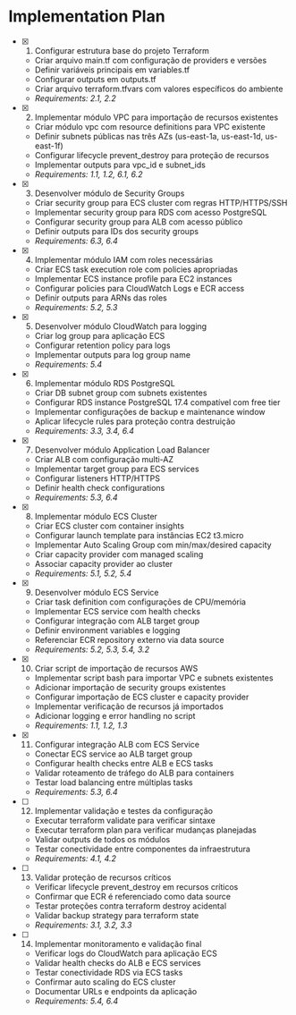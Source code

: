 # Implementation Plan

- [x] 1. Configurar estrutura base do projeto Terraform
  - Criar arquivo main.tf com configuração de providers e versões
  - Definir variáveis principais em variables.tf
  - Configurar outputs em outputs.tf
  - Criar arquivo terraform.tfvars com valores específicos do ambiente
  - _Requirements: 2.1, 2.2_

- [x] 2. Implementar módulo VPC para importação de recursos existentes
  - Criar módulo vpc com resource definitions para VPC existente
  - Definir subnets públicas nas três AZs (us-east-1a, us-east-1d, us-east-1f)
  - Configurar lifecycle prevent_destroy para proteção de recursos
  - Implementar outputs para vpc_id e subnet_ids
  - _Requirements: 1.1, 1.2, 6.1, 6.2_

- [x] 3. Desenvolver módulo de Security Groups
  - Criar security group para ECS cluster com regras HTTP/HTTPS/SSH
  - Implementar security group para RDS com acesso PostgreSQL
  - Configurar security group para ALB com acesso público
  - Definir outputs para IDs dos security groups
  - _Requirements: 6.3, 6.4_

- [x] 4. Implementar módulo IAM com roles necessárias
  - Criar ECS task execution role com policies apropriadas
  - Implementar ECS instance profile para EC2 instances
  - Configurar policies para CloudWatch Logs e ECR access
  - Definir outputs para ARNs das roles
  - _Requirements: 5.2, 5.3_

- [x] 5. Desenvolver módulo CloudWatch para logging
  - Criar log group para aplicação ECS
  - Configurar retention policy para logs
  - Implementar outputs para log group name
  - _Requirements: 5.4_

- [x] 6. Implementar módulo RDS PostgreSQL
  - Criar DB subnet group com subnets existentes
  - Configurar RDS instance PostgreSQL 17.4 compatível com free tier
  - Implementar configurações de backup e maintenance window
  - Aplicar lifecycle rules para proteção contra destruição
  - _Requirements: 3.3, 3.4, 6.4_

- [x] 7. Desenvolver módulo Application Load Balancer
  - Criar ALB com configuração multi-AZ
  - Implementar target group para ECS services
  - Configurar listeners HTTP/HTTPS
  - Definir health check configurations
  - _Requirements: 5.3, 6.4_

- [x] 8. Implementar módulo ECS Cluster
  - Criar ECS cluster com container insights
  - Configurar launch template para instâncias EC2 t3.micro
  - Implementar Auto Scaling Group com min/max/desired capacity
  - Criar capacity provider com managed scaling
  - Associar capacity provider ao cluster
  - _Requirements: 5.1, 5.2, 5.4_

- [x] 9. Desenvolver módulo ECS Service
  - Criar task definition com configurações de CPU/memória
  - Implementar ECS service com health checks
  - Configurar integração com ALB target group
  - Definir environment variables e logging
  - Referenciar ECR repository externo via data source
  - _Requirements: 5.2, 5.3, 5.4, 3.2_

- [x] 10. Criar script de importação de recursos AWS
  - Implementar script bash para importar VPC e subnets existentes
  - Adicionar importação de security groups existentes
  - Configurar importação de ECS cluster e capacity provider
  - Implementar verificação de recursos já importados
  - Adicionar logging e error handling no script
  - _Requirements: 1.1, 1.2, 1.3_

- [x] 11. Configurar integração ALB com ECS Service
  - Conectar ECS service ao ALB target group
  - Configurar health checks entre ALB e ECS tasks
  - Validar roteamento de tráfego do ALB para containers
  - Testar load balancing entre múltiplas tasks
  - _Requirements: 5.3, 6.4_

- [ ] 12. Implementar validação e testes da configuração
  - Executar terraform validate para verificar sintaxe
  - Executar terraform plan para verificar mudanças planejadas
  - Validar outputs de todos os módulos
  - Testar conectividade entre componentes da infraestrutura
  - _Requirements: 4.1, 4.2_

- [ ] 13. Validar proteção de recursos críticos
  - Verificar lifecycle prevent_destroy em recursos críticos
  - Confirmar que ECR é referenciado como data source
  - Testar proteções contra terraform destroy acidental
  - Validar backup strategy para terraform state
  - _Requirements: 3.1, 3.2, 3.3_

- [ ] 14. Implementar monitoramento e validação final
  - Verificar logs do CloudWatch para aplicação ECS
  - Validar health checks do ALB e ECS services
  - Testar conectividade RDS via ECS tasks
  - Confirmar auto scaling do ECS cluster
  - Documentar URLs e endpoints da aplicação
  - _Requirements: 5.4, 6.4_